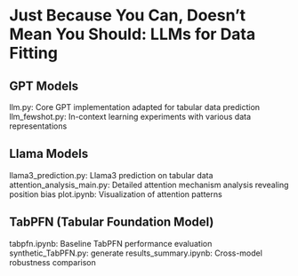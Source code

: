 # Just Because You Can, Doesn’t Mean You Should: LLMs for Data Fitting

## GPT Models
llm.py: Core GPT implementation adapted for tabular data prediction
llm_fewshot.py: In-context learning experiments with various data representations

## Llama Models

llama3_prediction.py: Llama3 prediction on tabular data
attention_analysis_main.py: Detailed attention mechanism analysis revealing position bias
plot.ipynb: Visualization of attention patterns 

## TabPFN (Tabular Foundation Model)

tabpfn.ipynb: Baseline TabPFN performance evaluation
synthetic_TabPFN.py: generate
results_summary.ipynb: Cross-model robustness comparison
